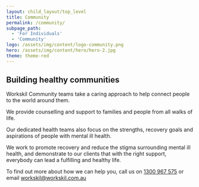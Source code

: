 ```yaml
---
layout: child_layout/top_level
title: Community
permalink: /community/
subpage_path:
  - 'For Individuals'
  - 'Community'
logo: /assets/img/content/logo-community.png
hero: /assets/img/content/hero/hero-2.jpg
theme: theme-red
---
```


## Building healthy communities

Workskil Community teams take a caring approach to help connect people to the world around them.

We provide counselling and support to families and people from all walks of life.

Our dedicated health teams also focus on the strengths, recovery goals and aspirations of people with mental ill health.

We work to promote recovery and reduce the stigma surrounding mental ill health, and demonstrate to our clients that with the right support, everybody can lead a fulfilling and healthy life.

To find out more about how we can help you, call us on [1300 967 575](tel:1300967575) or email [workskil@workskil.com.au](workskil@workskil.com.au)